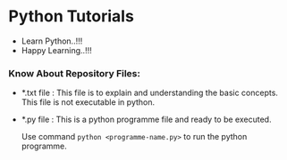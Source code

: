 # Python Tutorials
- Learn Python..!!!
- Happy Learning..!!!

### Know About Repository Files:
- *.txt file : This file is to explain and understanding the basic concepts. This file is not executable in python.

- *.py file : This is a python programme file and ready to be executed.

  Use command `python <programme-name.py>` to run the python programme.

